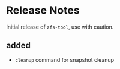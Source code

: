 # Release Notes

Initial release of `zfs-tool`, use with caution.

## added

- `cleanup` command for snapshot cleanup

